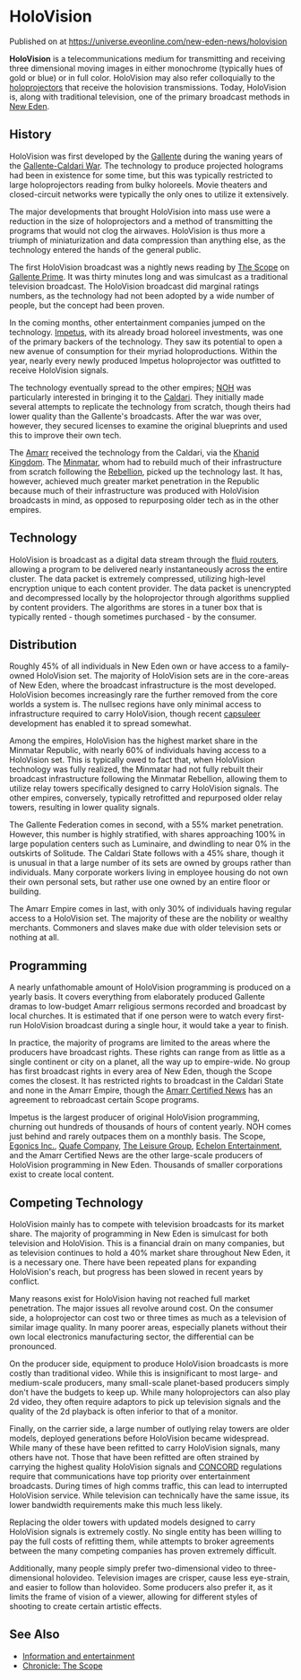 # HoloVision
Published on  at https://universe.eveonline.com/new-eden-news/holovision

**HoloVision** is a telecommunications medium for transmitting and receiving three dimensional moving images in either monochrome
(typically hues of gold or blue) or in full color. HoloVision may also
refer colloquially to the [holoprojectors](3R2yaSdkUb08ifof3FfTZd)
that receive the holovision transmissions. Today, HoloVision is, along
with traditional television, one of the primary broadcast methods in
[New Eden](5m9PDmbyzmRXdP1vvQETRk).

History
-------

HoloVision was first developed by the [Gallente](4bufc5OaK80rlo20Pez6gK)
during the waning years of the [Gallente-Caldari War](1ehjby0lOpdwMJf9CprPtV).
The technology to produce
projected holograms had been in existence for some time, but this was
typically restricted to large holoprojectors reading from bulky
holoreels. Movie theaters and closed-circuit networks were typically the
only ones to utilize it extensively.

The major developments that brought HoloVision into mass use were a
reduction in the size of holoprojectors and a method of transmitting the
programs that would not clog the airwaves. HoloVision is thus more a
triumph of miniaturization and data compression than anything else, as
the technology entered the hands of the general public.

The first HoloVision broadcast was a nightly news reading by [The Scope](jKoaYpOfHALTiwPIlGbE6) on [Gallente Prime](41JbD6M3Keq024T44ULv7a). It was thirty minutes long and was
simulcast as a traditional television broadcast. The HoloVision
broadcast did marginal ratings numbers, as the technology had not been
adopted by a wide number of people, but the concept had been proven.

In the coming months, other entertainment companies jumped on the
technology. [Impetus](hph5RyllJ61G3aO6A0m4g), with its already broad
holoreel investments, was one of the primary backers of the technology.
They saw its potential to open a new avenue of consumption for their
myriad holoproductions. Within the year, nearly every newly produced
Impetus holoprojector was outfitted to receive HoloVision signals.

The technology eventually spread to the other empires;
[NOH](4Ykng1Buej1uH3Sy5ln3jW) was particularly interested in
bringing it to the [Caldari](7unGNsrMFwIWXMMbrM2jfy). They initially made
several attempts to replicate the technology from scratch, though theirs
had lower quality than the Gallente's broadcasts. After the war was
over, however, they secured licenses to examine the original blueprints
and used this to improve their own tech.

The [Amarr](6BPFRy27fN4LnYlIyzvEwo) received the technology from the Caldari,
via the [Khanid Kingdom](5VtgxEr1vnxuazt8lvQLoj). The
[Minmatar](1rpu7pfwTPVznAczjw2pOp), whom had to rebuild much of their
infrastructure from scratch following the
[Rebellion](25a8Ts7aOIqgem8gcsm71N), picked up the technology
last. It has, however, achieved much greater market penetration in the
Republic because much of their infrastructure was produced with
HoloVision broadcasts in mind, as opposed to repurposing older tech as
in the other empires.

Technology
----------

HoloVision is broadcast as a digital data stream through the [fluid
routers](4w6FgQepyWkx0g0zXZctHM), allowing a program to be delivered
nearly instantaneously across the entire cluster. The data packet is
extremely compressed, utilizing high-level encryption unique to each
content provider. The data packet is unencrypted and decompressed
locally by the holoprojector through algorithms supplied by content
providers. The algorithms are stores in a tuner box that is typically
rented \- though sometimes purchased \- by the consumer.

Distribution
------------

Roughly 45% of all individuals in New Eden own or have access to a
family-owned HoloVision set. The majority of HoloVision sets are in the
core-areas of New Eden, where the broadcast infrastructure is the most
developed. HoloVision becomes increasingly rare the further removed from
the core worlds a system is. The nullsec regions have only minimal
access to infrastructure required to carry HoloVision, though recent
[capsuleer](15umOALoFBZxVS2oaggvJQ) development has enabled it to spread
somewhat.

Among the empires, HoloVision has the highest market share in the
Minmatar Republic, with nearly 60% of individuals having access to a
HoloVision set. This is typically owed to fact that, when HoloVision
technology was fully realized, the Minmatar had not fully rebuilt their
broadcast infrastructure following the Minmatar Rebellion, allowing them
to utilize relay towers specifically designed to carry HoloVision
signals. The other empires, conversely, typically retrofitted and
repurposed older relay towers, resulting in lower quality signals.

The Gallente Federation comes in second, with a 55% market penetration.
However, this number is highly stratified, with shares approaching 100%
in large population centers such as Luminaire, and dwindling to near 0%
in the outskirts of Solitude. The Caldari State follows with a 45%
share, though it is unusual in that a large number of its sets are owned
by groups rather than individuals. Many corporate workers living in
employee housing do not own their own personal sets, but rather use one
owned by an entire floor or building.

The Amarr Empire comes in last, with only 30% of individuals having
regular access to a HoloVision set. The majority of these are the
nobility or wealthy merchants. Commoners and slaves make due with older
television sets or nothing at all.

Programming
-----------

A nearly unfathomable amount of HoloVision programming is produced on a
yearly basis. It covers everything from elaborately produced Gallente
dramas to low-budget Amarr religious sermons recorded and broadcast by
local churches. It is estimated that if one person were to watch every
first-run HoloVision broadcast during a single hour, it would take a
year to finish.

In practice, the majority of programs are limited to the areas where the
producers have broadcast rights. These rights can range from as little
as a single continent or city on a planet, all the way up to
empire-wide. No group has first broadcast rights in every area of New
Eden, though the Scope comes the closest. It has restricted rights to
broadcast in the Caldari State and none in the Amarr Empire, though the [Amarr Certified News](28MkJ06YGbcddv1x3BLBOt) has an agreement
to rebroadcast certain Scope programs.

Impetus is the largest producer of original HoloVision programming,
churning out hundreds of thousands of hours of content yearly. NOH comes
just behind and rarely outpaces them on a monthly basis. The Scope,
[Egonics Inc.](41x1mlLjrAPNSQCibjqWLQ), [Quafe Company](ssPYMESgTyz1rl4fTojD6), [The Leisure Group](3c9YEVgoFJUIvDZMbAqZJk), [Echelon Entertainment](18L4RdCXWRddhsDTuM9hlG), and the Amarr Certified News are the other large-scale producers of HoloVision programming in New Eden. Thousands of smaller corporations exist to create local content.

Competing Technology
--------------------

HoloVision mainly has to compete with television broadcasts for its
market share. The majority of programming in New Eden is simulcast for
both television and HoloVision. This is a financial drain on many
companies, but as television continues to hold a 40% market share
throughout New Eden, it is a necessary one. There have been repeated
plans for expanding HoloVision's reach, but progress has been slowed in
recent years by conflict.

Many reasons exist for HoloVision having not reached full market
penetration. The major issues all revolve around cost. On the consumer
side, a holoprojector can cost two or three times as much as a
television of similar image quality. In many poorer areas, especially
planets without their own local electronics manufacturing sector, the
differential can be pronounced.

On the producer side, equipment to produce HoloVision broadcasts is more
costly than traditional video. While this is insignificant to most
large- and medium-scale producers, many small-scale planet-based
producers simply don't have the budgets to keep up. While many
holoprojectors can also play 2d video, they often require adaptors to
pick up television signals and the quality of the 2d playback is often
inferior to that of a monitor.

Finally, on the carrier side, a large number of outlying relay towers
are older models, deployed generations before HoloVision became
widespread. While many of these have been refitted to carry HoloVision
signals, many others have not. Those that have been refitted are often
strained by carrying the highest quality HoloVision signals and
[CONCORD](5DPzMesjfj3XKshPWBUPWt) regulations require that communications
have top priority over entertainment broadcasts. During times of high
comms traffic, this can lead to interrupted HoloVision service. While
television can technically have the same issue, its lower bandwidth
requirements make this much less likely.

Replacing the older towers with updated models designed to carry
HoloVision signals is extremely costly. No single entity has been
willing to pay the full costs of refitting them, while attempts to
broker agreements between the many competing companies has proven
extremely difficult.

Additionally, many people simply prefer two-dimensional video to
three-dimensional holovideo. Television images are crisper, cause less
eye-strain, and easier to follow than holovideo. Some producers also
prefer it, as it limits the frame of vision of a viewer, allowing for
different styles of shooting to create certain artistic effects.

See Also
--------

-   [Information and entertainment](1atx3NGYkl3oP5JiEa1ShQ)
-   [Chronicle: The Scope](2XUuFn5Lte67YYxmxj86Yt)
